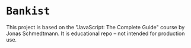 # <span align="center"><samp>Bankist</samp></span>

This project is based on the "JavaScript: The Complete Guide" course by Jonas Schmedtmann. It is educational repo – not intended for production use.
